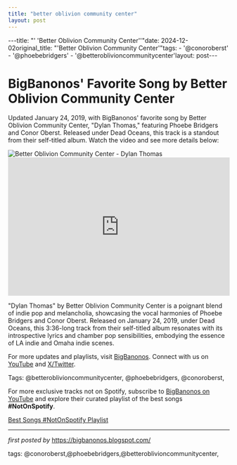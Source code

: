 ```yaml
---
title: "better oblivion community center"
layout: post
---
```

---title: "' 'Better Oblivion Community Center''"date: 2024-12-02original_title: "'Better Oblivion Community Center'"tags:  - '@conoroberst'  - '@phoebebridgers'  - '@betteroblivioncommunitycenter'layout: post---<!-- Post Title --><h1 >BigBanonos' Favorite Song by Better Oblivion Community Center</h1> <!-- Introductory Text --><p >Updated January 24, 2019, with BigBanonos' favorite song by Better Oblivion Community Center, "Dylan Thomas," featuring Phoebe Bridgers and Conor Oberst. Released under Dead Oceans, this track is a standout from their self-titled album. Watch the video and see more details below:</p> <!-- Featured Image --><div > <img src="https://www.rollingstone.com/wp-content/uploads/2019/01/better-oblivion-social-club-tour.jpg?w=910&h=511&crop=1" alt="Better Oblivion Community Center - Dylan Thomas" /></div> <!-- YouTube Video Embed --><div > <iframe width="100%" height="315" src="https://www.youtube.com/embed/UXzReYLuavg" title="Better Oblivion Community Center - Dylan Thomas" frameborder="0" allow="accelerometer; autoplay; clipboard-write; encrypted-media; gyroscope; picture-in-picture; web-share" referrerpolicy="strict-origin-when-cross-origin" allowfullscreen></iframe></div> <!-- Song Information --><div > <p>"Dylan Thomas" by Better Oblivion Community Center is a poignant blend of indie pop and melancholia, showcasing the vocal harmonies of Phoebe Bridgers and Conor Oberst. Released on January 24, 2019, under Dead Oceans, this 3:36-long track from their self-titled album resonates with its introspective lyrics and chamber pop sensibilities, embodying the essence of LA indie and Omaha indie scenes.</p></div> <!-- Footer Links --><div > <p>For more updates and playlists, visit <a href="https://bigbanonos.blogspot.com/" target="_blank">BigBanonos</a>. Connect with us on <a href="https://www.youtube.com/@BigBanonos" target="_blank">YouTube</a> and <a href="https://x.com/bigbanonos" target="_blank">X/Twitter</a>.</p></div> <!-- Tags --><p >Tags: @betteroblivioncommunitycenter, @phoebebridgers, @conoroberst,</p><!--Subscribe and Playlist Links--><div>    <p>For more exclusive tracks not on Spotify, subscribe to <a href="https://www.youtube.com/@BigBanonos" target="_blank">BigBanonos on YouTube</a> and explore their curated playlist of the best songs <strong>#NotOnSpotify</strong>.</p>    <p><a href="https://www.youtube.com/playlist?list=PLtuNtuTatqI0kFahUCbtbfenC_ET5O_tr" target="_blank">Best Songs #NotOnSpotify Playlist<br /></a></p></div><hr /><p><em>first posted by</em> <a href="https://bigbanonos.blogspot.com/" rel="noopener" target="_new">https://bigbanonos.blogspot.com/</a></p><p>tags: @conoroberst,@phoebebridgers,@betteroblivioncommunitycenter,</p>
